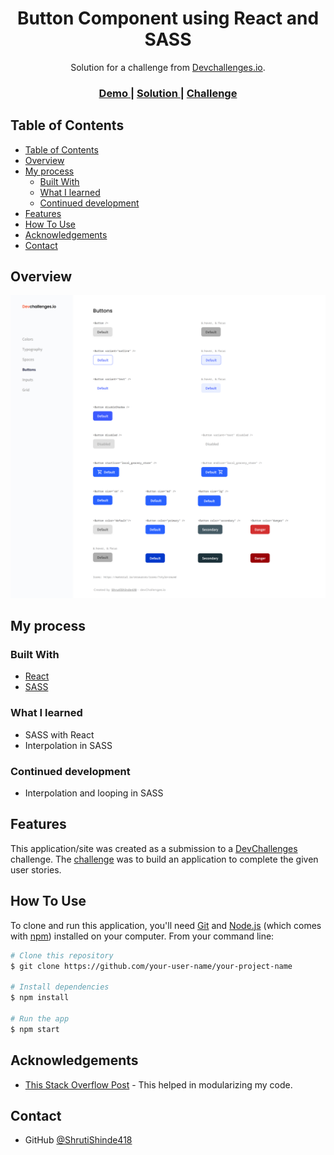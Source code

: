 <!-- Please update value in the {}  -->

<h1 align="center">Button Component using React and SASS</h1>

<div align="center">
   Solution for a challenge from  <a href="http://devchallenges.io" target="_blank">Devchallenges.io</a>.
</div>

<div align="center">
  <h3>
    <a href="https://{your-demo-link.your-domain}">
      Demo
    </a>
    <span> | </span>
    <a href="https://{your-url-to-the-solution}">
      Solution
    </a>
    <span> | </span>
    <a href="https://devchallenges.io/challenges/ohgVTyJCbm5OZyTB2gNY">
      Challenge
    </a>
  </h3>
</div>

<!-- TABLE OF CONTENTS -->

## Table of Contents

- [Table of Contents](#table-of-contents)
- [Overview](#overview)
- [My process](#my-process)
  - [Built With](#built-with)
  - [What I learned](#what-i-learned)
  - [Continued development](#continued-development)
- [Features](#features)
- [How To Use](#how-to-use)
- [Acknowledgements](#acknowledgements)
- [Contact](#contact)

<!-- OVERVIEW -->

## Overview

![screenshot](./screenshot.png)

## My process
### Built With

- [React](https://reactjs.org/)
- [SASS](https://sass-lang.com/)

### What I learned

- SASS with React
- Interpolation in SASS

### Continued development

- Interpolation and looping in SASS

## Features

This application/site was created as a submission to a [DevChallenges](https://devchallenges.io/challenges) challenge. The [challenge](https://devchallenges.io/challenges/ohgVTyJCbm5OZyTB2gNY) was to build an application to complete the given user stories.

## How To Use

<!-- This is an example, please update according to your application -->

To clone and run this application, you'll need [Git](https://git-scm.com) and [Node.js](https://nodejs.org/en/download/) (which comes with [npm](http://npmjs.com)) installed on your computer. From your command line:

```bash
# Clone this repository
$ git clone https://github.com/your-user-name/your-project-name

# Install dependencies
$ npm install

# Run the app
$ npm start
```
## Acknowledgements

- [This Stack Overflow Post](https://stackoverflow.com/questions/56536821/sass-variable-interpolation-in-each-loop) - This helped in modularizing my code.

## Contact

- GitHub [@ShrutiShinde418](https://github.com/ShrutiShinde418)
